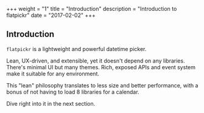 +++
weight = "1"
title = "Introduction"
description = "Introduction to flatpickr"
date = "2017-02-02"
+++

## Introduction

`flatpickr` is a lightweight and powerful datetime picker. 

Lean, UX-driven, and extensible, yet it doesn't depend on any libraries. There's minimal UI but many themes. Rich, exposed APIs and event system make it suitable for any environment.

This "lean" philosophy translates to less size and better performance, with a bonus of not having to load 8 libraries for a calendar.

Dive right into it in the next section.
